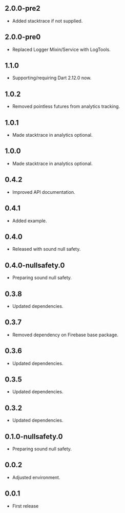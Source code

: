 ## 2.0.0-pre2

* Added stacktrace if not supplied.

## 2.0.0-pre0

* Replaced Logger Mixin/Service with LogTools.

## 1.1.0

* Supporting/requiring Dart 2.12.0 now.

## 1.0.2

* Removed pointless futures from analytics tracking.

## 1.0.1

* Made stacktrace in analytics optional. 

## 1.0.0

* Made stacktrace in analytics optional. 

## 0.4.2

* Improved API documentation.

## 0.4.1

* Added example.

## 0.4.0

* Released with sound null safety.

## 0.4.0-nullsafety.0

* Preparing sound null safety.

## 0.3.8

* Updated dependencies.

## 0.3.7

* Removed dependency on Firebase base package.

## 0.3.6

* Updated dependencies.

## 0.3.5

* Updated dependencies.

## 0.3.2

* Updated dependencies.

## 0.1.0-nullsafety.0

* Preparing sound null safety.

## 0.0.2

* Adjusted environment.

## 0.0.1

* First release

